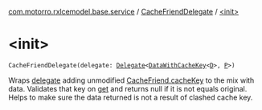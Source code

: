 [com.motorro.rxlcemodel.base.service](../index.md) / [CacheFriendDelegate](index.md) / [&lt;init&gt;](./-init-.md)

# &lt;init&gt;

`CacheFriendDelegate(delegate: `[`Delegate`](../-sync-delegate-cache-service/-delegate/index.md)`<`[`DataWithCacheKey`](../-data-with-cache-key/index.md)`<`[`D`](index.md#D)`>, `[`P`](index.md#P)`>)`

Wraps [delegate](#) adding unmodified [CacheFriend.cacheKey](../-cache-friend/cache-key.md) to the mix with data.
Validates that key on [get](get.md) and returns null if it is not equals original.
Helps to make sure the data returned is not a result of clashed cache key.

